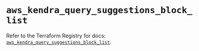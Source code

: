 # `aws_kendra_query_suggestions_block_list`

Refer to the Terraform Registry for docs: [`aws_kendra_query_suggestions_block_list`](https://registry.terraform.io/providers/hashicorp/aws/6.5.0/docs/resources/kendra_query_suggestions_block_list).
